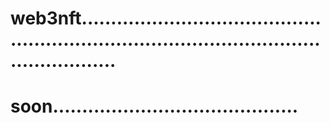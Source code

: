 # web3nft................................................................................................................
# soon..........................................
